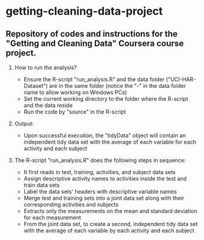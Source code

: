 # getting-cleaning-data-project
Repository of codes and instructions for the "Getting and Cleaning Data" Coursera course project.
-------------------------------------------

1. How to run the analysis?
   * Ensure the R-script "run_analysis.R" and the data folder ("UCI-HAR-Dataset") are in the same folder (notice the "-" in the data folder name to allow working on Windows PCs)
   * Set the current working directory to the folder where the R-script and the data reside
   * Run the code by "source" in the R-script

2. Output:
   * Upon successful execution, the "tidyData" object will contain an independent tidy data set with the average of each variable for each activity and each subject

3. The R-script "run_analysis.R" does the following steps in sequence:
   * It first reads in test, training, activities, and subject data sets
   * Assign descriptive activity names to activities inside the test and train data sets
   * Label the data sets' headers with descriptive variable names
   * Merge test and training sets into a joint data set along with their corresponding activities and subjects
   * Extracts only the measurements on the mean and standard deviation for each measurement
   * From the joint data set, to create a second, independent tidy data set with the average of each variable by each activity and each subject

